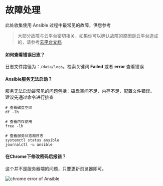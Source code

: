 # 故障处理

此处收集使用 Ansible 过程中最常见的故障，供您参考

> 大部分故障与云平台密切相关，如果你可以确认故障的原因是云平台造成的，请参考[云平台文档](https://support.websoft9.com/docs/faq/zh/tech-instance.html)

#### 如何查看错误日志？

日志文件路径为：`/data/logs`。检索关键词 **Failed** 或者 **error** 查看错误

#### Ansible服务无法启动？

服务无法启动最常见的问题包括：磁盘空间不足，内存不足，配置文件错误。  
建议先通过命令进行排查  

```shell
# 查看磁盘空间
df -lh

# 查看内存使用
free -lh

# 查看服务状态和日志
systemctl status ansible
journalctl -u ansible
```

#### 在Chrome下修改密码后报错？

这个并不是服务器端的问题，只要更新浏览器即可。

![chrome error of Ansible](https://libs.websoft9.com/Websoft9/DocsPicture/zh/ansible/ansible-chromeerror-websoft9.png)

